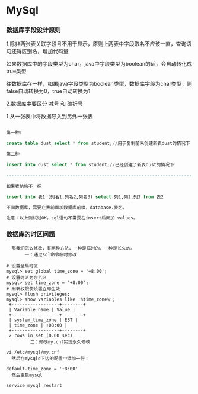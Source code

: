 # MySql

### 数据库字段设计原则

1.除非两张表关联字段且不用于显示，原则上两表中字段取名不应该一直，查询语句还得区别名，增加代码量	



如果数据库中的字段类型为char，java中字段类型为boolean的话，会自动转化成true类型

往数据库存一样，如果java字段类型为boolean类型，数据库字段为char类型，则false自动转换为0，true自动转换为1



2.数据库中要区分 减号 和 破折号



1.从一张表中将数据导入到另外一张表

```sql

第一种:

create table dust select * from student;//用于复制前未创建新表dust的情况下

第二种

insert into dust select * from student;//已经创建了新表dust的情况下

----------------------------------------------------------------------

如果表结构不一样

insert into 表1 (列名1,列名2,列名3) select 列1,列2,列3 from 表2

不同数据库，需要在表前面加数据库前缀，database.表名。

注意：以上测试过OK，sql语句不需要在insert后面加 values。

```



### 数据库的时区问题

```mysql
  那我们怎么修改，有两种方法，一种是临时的，一种是长久的。
       一：通过sql命令临时修改

# 设置全局时区 
mysql> set global time_zone = '+8:00';
# 设置时区为东八区 
mysql> set time_zone = '+8:00'; 
# 刷新权限使设置立即生效 
mysql> flush privileges; 
mysql> show variables like '%time_zone%';
 +------------------+--------+
 | Variable_name | Value |
 +------------------+--------+
 | system_time_zone | EST |
 | time_zone | +08:00 | 
 +------------------+--------+
 2 rows in set (0.00 sec)
         二：修改my.cnf实现永久修改

vi /etc/mysql/my.cnf
  然后在mysqld下边的配置中添加一行：

default-time_zone = '+8:00'
  然后重启mysql

service mysql restart
```


